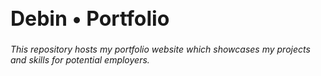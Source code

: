 <p align="center">
    <h1 style="font-size: 32px; font-weight: bold;">Debin • Portfolio </h1>
</p>

*This repository hosts my portfolio website which showcases my projects and skills for potential employers.*


